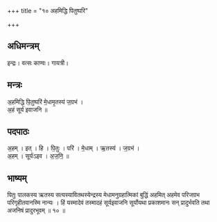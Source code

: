 +++
title = "१० अहमिद्धि पितुष्परि"

+++
## अधिमन्त्रम्
इन्द्रः। वत्सः काण्वः। गायत्री।

## मन्त्रः
अ॒हमिद्धि पि॒तुष्परि॑ मे॒धामृ॒तस्य॑ ज॒ग्रभ॑ ।  
अ॒हं सूर्य॑ इवाजनि ॥

## पदपाठः
अ॒हम् । इत् । हि । पि॒तुः । परि॑ । मे॒धाम् । ऋ॒तस्य॑ । ज॒ग्रभ॑ ।  
अ॒हम् । सूर्यः॑ऽइव । अ॒ज॒नि॒ ॥

## भाष्यम्
पितुः पालकस्य ऋतस्य सत्यस्यावितथस्येन्द्रस्य मेधामनुग्रहात्मिकां बुद्धिं अहमित् अहमेव परिजग्रभ परिगृहीतवानस्मि नान्यः । हिं यस्मादेवं तस्मादहं सूर्यइवाजनि सूर्योयथा प्रकाशमानः सन् प्रादुर्भवति तथा अजनिषं प्रादुरभूवम् ॥ १० ॥